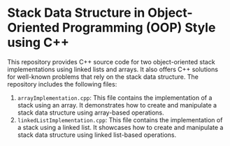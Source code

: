 # Stack Data Structure in Object-Oriented Programming (OOP) Style using C++
This repository provides C++ source code for two object-oriented stack implementations using linked lists and arrays. It also offers C++ solutions for well-known problems that rely on the stack data structure. The repository includes the following files:

1. `arrayImplementation.cpp`: This file contains the implementation of a stack using an array. It demonstrates how to create and manipulate a stack data structure using array-based operations.
2. `linkedListImplementation.cpp`: This file contains the implementation of a stack using a linked list. It showcases how to create and manipulate a stack data structure using linked list-based operations.
